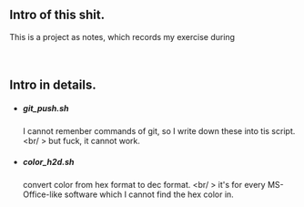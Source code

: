 ## Intro of this shit.
This is a project as notes, which records my exercise during 
<br/>
<br/>
<br/>

## Intro in details.
* ##### git_push.sh
    I cannot remenber commands of git, so I write down these into tis script.
    <br/ >
    but fuck, it cannot work.
* ##### color_h2d.sh
    convert color from hex format to dec format.
    <br/ >
    it's for every MS-Office-like software which I cannot find the hex color in.
